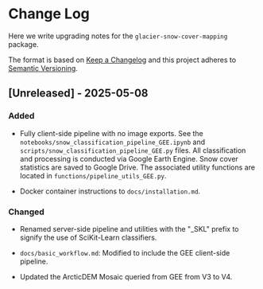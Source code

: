 # Change Log

Here we write upgrading notes for the `glacier-snow-cover-mapping` package.

The format is based on [Keep a Changelog](http://keepachangelog.com/)
and this project adheres to [Semantic Versioning](http://semver.org/).

## [Unreleased] - 2025-05-08

### Added
- Fully client-side pipeline with no image exports. See the `notebooks/snow_classification_pipeline_GEE.ipynb` and `scripts/snow_classification_pipeline_GEE.py` files. All classification and processing is conducted via Google Earth Engine. Snow cover statistics are saved to Google Drive. The associated utility functions are located in `functions/pipeline_utils_GEE.py`.

- Docker container instructions to `docs/installation.md`.

### Changed
- Renamed server-side pipeline and utilities with the "_SKL" prefix to signify the use of SciKit-Learn classifiers.  

- `docs/basic_workflow.md`: Modified to include the GEE client-side pipeline.

- Updated the ArcticDEM Mosaic queried from GEE from V3 to V4.
